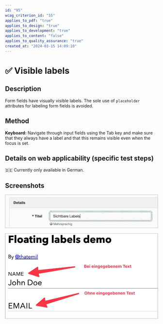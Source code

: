 ```yaml
---
id: "95"
wcag_criterion_id: "55"
applies_to_pdf: "true"
applies_to_design: "true"
applies_to_development: "true"
applies_to_content: "false"
applies_to_quality_assurance: "true"
created_at: "2024-03-15 14:09:10"
---
```


# ✅ Visible labels

## Description

Form fields have visually visible labels. The sole use of `placeholder` attributes for labeling form fields is avoided.

## Method

**Keyboard:** Navigate through input fields using the Tab key and make sure that they always have a label and that this remains visible even when the focus is set.

## Details on web applicability (specific test steps)

🇩🇪 Currently only available in German.

## Screenshots

![Labels sind immer sichtbar in A4AA](images/labels-sind-immer-sichtbar-in-a4aa.png)

![Float-Label-Pattern](images/float-label-pattern.png)